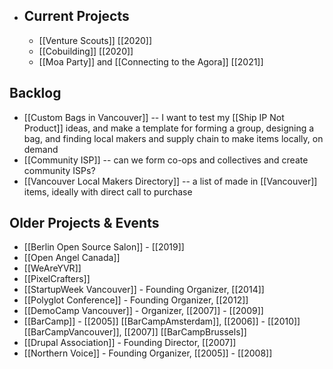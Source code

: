 - ## Current Projects
  
  * [[Venture Scouts]] [[2020]]
  * [[Cobuilding]] [[2020]]
  * [[Moa Party]] and [[Connecting to the Agora]] [[2021]]
## Backlog

* [[Custom Bags in Vancouver]] -- I want to test my [[Ship IP Not Product]] ideas, and make a template for forming a group, designing a bag, and finding local makers and supply chain to make items locally, on demand
* [[Community ISP]] -- can we form co-ops and collectives and create community ISPs?
* [[Vancouver Local Makers Directory]] -- a list of made in [[Vancouver]] items, ideally with direct call to purchase
## Older Projects & Events

* [[Berlin Open Source Salon]] - [[2019]]
* [[Open Angel Canada]]
* [[WeAreYVR]]
* [[PixelCrafters]]
* [[StartupWeek Vancouver]] - Founding Organizer, [[2014]]
* [[Polyglot Conference]] - Founding Organizer, [[2012]]
* [[DemoCamp Vancouver]] - Organizer, [[2007]] - [[2009]]
* [[BarCamp]] - [[2005]] [[BarCampAmsterdam]], [[2006]] - [[2010]] [[BarCampVancouver]], [[2007]] [[BarCampBrussels]]
* [[Drupal Association]] - Founding Director, [[2007]]
* [[Northern Voice]] - Founding Organizer, [[2005]] - [[2008]]